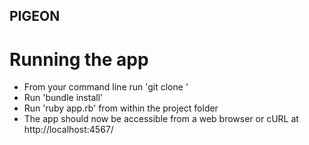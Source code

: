 ## PIGEON

# Running the app

- From your command line run 'git clone '
- Run 'bundle install'
- Run 'ruby app.rb' from within the project folder
- The app should now be accessible from a web browser or cURL at http://localhost:4567/
